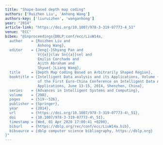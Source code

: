 ```yaml
---
title: "Shape-based depth map coding"
authors: ['Ruizhen Liu', 'Anhong Wang']
authors-key: ['liuruizhen', 'wanganhong']
year: "2014"
article-link: "https://doi.org/10.1007/978-3-319-07773-4_51"
venue: "ECC"
bibex: "@inproceedings{DBLP:conf/ecc/LiuW14a,
  author    = {Ruizhen Liu and
               Anhong Wang},
  editor    = {Jeng{-}Shyang Pan and
               V{{a}}clav Sn{{a}}sel and
               Emilio Corchado and
               Ajith Abraham and
               Shyue{-}Liang Wang},
  title     = {Depth Map Coding Based on Arbitrarily Shaped Region},
  booktitle = {Intelligent Data analysis and its Applications, Volume {II} - Proceeding
               of the First Euro-China Conference on Intelligent Data Analysis and
               Applications, June 13-15, 2014, Shenzhen, China},
  series    = {Advances in Intelligent Systems and Computing},
  volume    = {298},
  pages     = {519--526},
  publisher = {Springer},
  year      = {2014},
  url       = {https://doi.org/10.1007/978-3-319-07773-4\_51},
  doi       = {10.1007/978-3-319-07773-4\_51},
  timestamp = {Wed, 01 Apr 2020 17:00:41 +0200},
  biburl    = {https://dblp.org/rec/conf/ecc/LiuW14a.bib},
  bibsource = {dblp computer science bibliography, https://dblp.org}
}"
---
```

